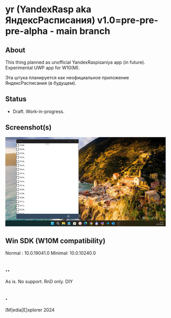 # yr (YandexRasp aka ЯндексРасписания) v1.0=pre-pre-pre-alpha - main branch

## About
This thing planned as unofficial YandexRaspisaniya app (in future).
Experimental UWP app for W10(M).

Эта штука планируется как неофициальное приложение ЯндексРасписания (в будущем).

## Status
- Draft. Work-in-progress.

## Screenshot(s)
![](Images/screenshot.png)

## Win SDK (W10M compatibility)

Normal : 10.0.19041.0
Minimal: 10.0.10240.0 

## ..
As is. No support. RnD only. DIY

## .
[M]edia[E]xplorer 2024

